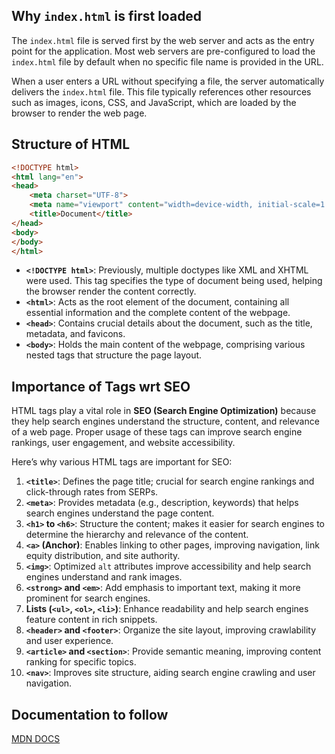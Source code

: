 
## Why `index.html` is first loaded

The `index.html` file is served first by the web server and acts as the entry point for the application. Most web servers are pre-configured to load the `index.html` file by default when no specific file name is provided in the URL.

When a user enters a URL without specifying a file, the server automatically delivers the `index.html` file. This file typically references other resources such as images, icons, CSS, and JavaScript, which are loaded by the browser to render the web page.

## Structure of HTML
```html
<!DOCTYPE html>
<html lang="en">
<head>
    <meta charset="UTF-8">
    <meta name="viewport" content="width=device-width, initial-scale=1.0">
    <title>Document</title>
</head>
<body>
</body>
</html>
```

- **`<!DOCTYPE html>`**: Previously, multiple doctypes like XML and XHTML were used. This tag specifies the type of document being used, helping the browser render the content correctly.
- **`<html>`**: Acts as the root element of the document, containing all essential information and the complete content of the webpage.
- **`<head>`**: Contains crucial details about the document, such as the title, metadata, and favicons.
- **`<body>`**: Holds the main content of the webpage, comprising various nested tags that structure the page layout.

## Importance of Tags wrt SEO

HTML tags play a vital role in **SEO (Search Engine Optimization)** because they help search engines understand the structure, content, and relevance of a web page. Proper usage of these tags can improve search engine rankings, user engagement, and website accessibility.

Here’s why various HTML tags are important for SEO:

1. **`<title>`**: Defines the page title; crucial for search engine rankings and click-through rates from SERPs.
2. **`<meta>`**: Provides metadata (e.g., description, keywords) that helps search engines understand the page content.
3. **`<h1>` to `<h6>`**: Structure the content; makes it easier for search engines to determine the hierarchy and relevance of the content.
4. **`<a>` (Anchor)**: Enables linking to other pages, improving navigation, link equity distribution, and site authority.
5. **`<img>`**: Optimized `alt` attributes improve accessibility and help search engines understand and rank images.
6. **`<strong>` and `<em>`**: Add emphasis to important text, making it more prominent for search engines.
7. **Lists (`<ul>`, `<ol>`, `<li>`)**: Enhance readability and help search engines feature content in rich snippets.
8. **`<header>` and `<footer>`**: Organize the site layout, improving crawlability and user experience.
9. **`<article>` and `<section>`**: Provide semantic meaning, improving content ranking for specific topics.
10. **`<nav>`**: Improves site structure, aiding search engine crawling and user navigation.


## Documentation to follow
[MDN DOCS](https://developer.mozilla.org/en-US/)



